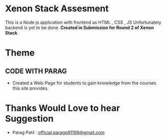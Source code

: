 # Xenon Stack Assesment 

This is a Node js application with frontend as HTML , CSS , JS 
Unfortunately backend is yet to be done.
**Created in Submission for Round 2 of Xenon Stack**.

# Theme 
##  CODE WITH PARAG
- Created a Web-Page for students to gain knowledge from the courses this site provides.

# Thanks Would Love to hear Suggestion 
- Parag Patil : official.paragp91199@gmail.com
